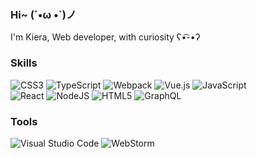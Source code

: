 ### Hi~ (´•ω •`)ノ

I'm Kiera, Web developer, with curiosity ʕ•͡-•ʔ

### Skills
<div>
  <img src="https://img.shields.io/badge/css3-%231572B6.svg?&style=flat-square&logo=css3&logoColor=white" alt="CSS3" />
  <img src="https://img.shields.io/badge/typescript-%23007acc.svg?logo=typescript&logoColor=white&style=flat-square" alt="TypeScript" />
    <img src="https://img.shields.io/badge/webpack-%231e72b3.svg?logo=webpack&logoColor=white&style=flat-square" alt="Webpack" />
  <img src="https://img.shields.io/badge/vue.js-%2335495e.svg?logo=vue.js&logoColor=%234fc08d&style=flat-square" alt="Vue.js" />  
  <img src="https://img.shields.io/badge/javascript-%23323330.svg?&style=flat-square&logo=javascript&logoColor=%23F7DF1E" alt="JavaScript" /><br/>
  <img src="https://img.shields.io/badge/react-%2320232a.svg?&style=flat-square&logo=react&logoColor=%2361DAFB" alt="React" />
  <img src="https://img.shields.io/badge/node.js-%2343853D.svg?&style=flat-square&logo=node.js&logoColor=white" alt="NodeJS" />
  <img src="https://img.shields.io/badge/html5-%23E34F26.svg?&style=flat-square&logo=html5&logoColor=white" alt="HTML5" />
   <img src="https://img.shields.io/badge/graphql-%23e10098.svg?logo=graphql&logoColor=white&style=flat-square" alt="GraphQL" />
</div>

### Tools
<div>
  <img src="https://img.shields.io/badge/visual%20studio%20code-%230078d7.svg?logo=visual-studio-code&logoColor=white&style=flat-square" alt="Visual Studio Code" />
  <img src="https://img.shields.io/badge/webstorm-%23000000.svg?logo=webstorm&logoColor=white&style=flat-square" alt="WebStorm" />
</div>

###
<!---
dodocie/dodocie is a ✨ special ✨ repository because its `README.md` (this file) appears on your GitHub profile.
You can click the Preview link to take a look at your changes.
--->
